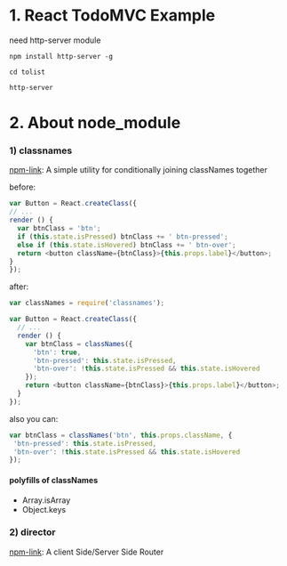 # 1. React TodoMVC Example

need http-server module

```
npm install http-server -g

cd tolist

http-server
```

# 2. About node_module

### 1) classnames
[npm-link](https://www.npmjs.com/package/classnames): A simple utility for conditionally joining classNames together

before:

```javascript
var Button = React.createClass({
// ...
render () {
  var btnClass = 'btn';
  if (this.state.isPressed) btnClass += ' btn-pressed';
  else if (this.state.isHovered) btnClass += ' btn-over';
  return <button className={btnClass}>{this.props.label}</button>;
}
});
```

after:

```javascript
var classNames = require('classnames');

var Button = React.createClass({
  // ...
  render () {
    var btnClass = classNames({
      'btn': true,
      'btn-pressed': this.state.isPressed,
      'btn-over': !this.state.isPressed && this.state.isHovered
    });
    return <button className={btnClass}>{this.props.label}</button>;
  }
});
```

 also you can:

 ```javascript
 var btnClass = classNames('btn', this.props.className, {
  'btn-pressed': this.state.isPressed,
  'btn-over': !this.state.isPressed && this.state.isHovered
});
```

#### polyfills of classNames

- Array.isArray
- Object.keys

### 2) director
[npm-link](https://www.npmjs.com/package/director): A client Side/Server Side Router
